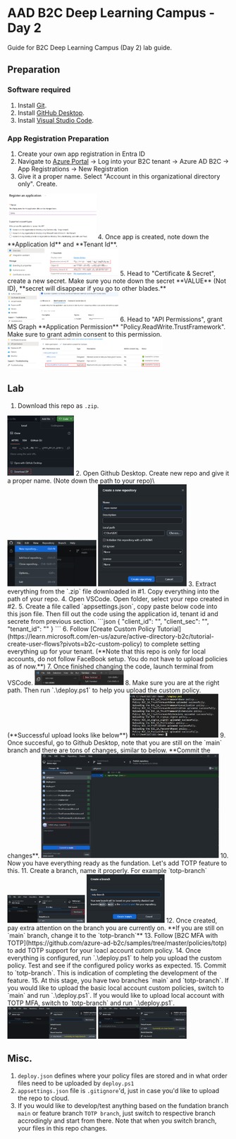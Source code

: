 # AAD B2C Deep Learning Campus - Day 2

Guide for B2C Deep Learning Campus (Day 2) lab guide.

## Preparation
### Software required
1. Install [Git](https://git-scm.com/downloads). 
2. Install [GitHub Desktop](https://desktop.github.com/).
3. Install [Visual Studio Code](https://code.visualstudio.com/Download).


### App Registration Preparation
1. Create your own app registration in Entra ID
2. Navigate to [Azure Portal](https://portal.azure.com) -> Log into your B2C tenant -> Azure AD B2C -> App Registrations -> New Registration
3. Give it a proper name. Select "Account in this organizational directory only". Create.
<img src=".\media\App-1.png" width=40% height=40%>
4. Once app is created, note down the **Application Id** and **Tenant Id**.
<img src=".\media\App-2.png" width=50% height=50%>
5. Head to "Certificate & Secret", create a new secret. Make sure you note down the secret **VALUE** (Not ID), **secret will disappear if you go to other blades.**
<img src=".\media\App-3.png" width=50% height=50%>
6. Head to "API Permissions", grant MS Graph **Application Permission** "Policy.ReadWrite.TrustFramework". Make sure to grant admin consent to this permission.
<img src=".\media\App-4.png" width=70% height=70%>

## Lab
1. Download this repo as `.zip`.
<img src=".\media\Repo-1.png" width=30% height=30%>
2. Open Github Desktop. Create new repo and give it a proper name. (Note down the path to your repo)\
<img src=".\media\Repo-2.png" width=40% height=40%>
<img src=".\media\Repo-3.png" width=40% height=40%>
3. Extract everything from the `.zip` file downloaded in #1. Copy everything into the path of your repo.
4. Open VSCode. Open folder, select your repo created in #2.
5. Create a file called `appsettings.json`, copy paste below code into this json file. Then fill out the code using the application id, tenant id and secrete from previous section.
```json
{
    "client_id": "<app reg's application id>",
    "client_sec": "<app reg's secret>",
    "tenant_id": "<your tennat id>"
}
```
6. Follow [Create Custom Policy Tutorial](https://learn.microsoft.com/en-us/azure/active-directory-b2c/tutorial-create-user-flows?pivots=b2c-custom-policy) to complete setting everything up for your tenant. (**Note that this repo is only for local accounts, do not follow FaceBook setup. You do not have to upload policies as of now.**)
7. Once finished changing the code, launch terminal from VSCode.
<img src=".\media\VSCode-1.png" width=40% height=40%>
8. Make sure you are at the right path. Then run `.\deploy.ps1` to help you upload the custom policy. (**Successful upload looks like below**)
<img src=".\media\VSCode-2.png" width=40% height=40%>
9. Once succesful, go to Github Desktop, note that you are still on the `main` branch and there are tons of changes, similar to below. **Commit the changes**.
<img src=".\media\github-1.png" width=80% height=80%>
10. Now you have everything ready as the fundation. Let's add TOTP feature to this.
11. Create a branch, name it properly. For example `totp-branch`
<img src=".\media\github-2.png" width=35% height=35%>
<img src=".\media\github-3.png" width=35% height=35%>
12. Once created, pay extra attention on the branch you are currently on. **If you are still on `main` branch, change it to the `totp-branch`**
13. Follow [B2C MFA with TOTP](https://github.com/azure-ad-b2c/samples/tree/master/policies/totp) to add TOTP support for your loacl account cutom policy.
14. Once everything is configured, run `.\deploy.ps1` to help you upload the custom policy. Test and see if the configured policy works as expected.
15. Commit to `totp-branch`. This is indication of completing the development of the feature.
15. At this stage, you have two branches `main` and `totp-branch`. If you would like to upload the basic local account custom policies, switch to `main` and run `.\deploy.ps1`. If you would like to upload local account with TOTP MFA, switch to `totp-branch` and run `.\deploy.ps1`.
<img src=".\media\github-4.png" width=40% height=40%>
<img src=".\media\github-5.png" width=40% height=40%>

## Misc.
1. `deploy.json` defines where your policy files are stored and in what order files need to be uploaded by `deploy.ps1`
2. `appsettings.json` file is `.gitignore`'d, just in case you'd like to upload the repo to cloud.
3. If you would like to develop/test anything based on the fundation branch `main` or feature branch `TOTP branch`, just switch to respective branch accrodingly and start from there. Note that when you switch branch, your files in this repo changes.
